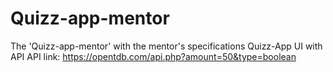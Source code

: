 # Quizz-app-mentor
The 'Quizz-app-mentor' with the mentor's specifications
Quizz-App UI with API
API link: https://opentdb.com/api.php?amount=50&type=boolean
